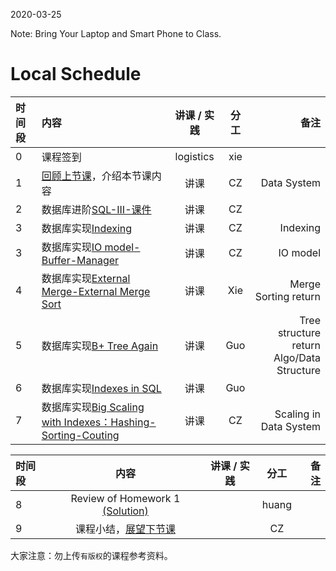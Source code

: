 2020-03-25

Note: Bring Your Laptop  and Smart Phone to Class. 

# Local Schedule

|时间段  |  内容    | 讲课 / 实践     |  分工  |  备注       |
| :---  |   :----   |   :----:    |    :----:    | ---: |
|   0   |  课程签到     |  logistics   |     xie     |        |
|   1   |  [回顾上节课](../WW5/WW5-Plan.md)，介绍本节课内容     |  讲课    |     CZ     |   Data System      |
|   2   |  数据库进阶[SQL-III-课件](../WW6#数据库进阶课件)  |   讲课    |     CZ     |         |
|   3   |  数据库实现[Indexing](12-13_Indexing-IO_Model-External_Merge.pdf)    |   讲课  |   CZ  |  Indexing  |
|   3   |  数据库实现[IO model-Buffer-Manager](12-13_Indexing-IO_Model-External_Merge.pdf)    |   讲课  |   CZ  |  IO model  |
|   4   |  数据库实现[External Merge-External Merge Sort](12-13_Indexing-IO_Model-External_Merge.pdf)  |   讲课  |   Xie  |  Merge Sorting return  |
|   5   | 数据库实现[B+ Tree Again](13_B_Plus_Trees.pdf) | 讲课 | Guo   | Tree structure return<br />Algo/Data Structure |
|   6   | 数据库实现[Indexes in SQL](../../ML-BD-Algo/cs245-2017/CS245-Notes52-Index_in_SQL.pdf) | 讲课 | Guo   |      |
|   7   | 数据库实现[Big Scaling with Indexes：Hashing-Sorting-Couting](12-15-Big_Scaling_with_Indexes-Hashing-Sorting-Couting.pdf) | 讲课| CZ   | Scaling in Data System |

|时间段  |  内容    | 讲课 / 实践  |  分工  |  备注       |
| :---  |  :----:  | :----:  |    :----:    | ---: |
|   8   |  Review of Homework 1 [(Solution)](../../Course-Projects/Course_Project_2/hw1_solution.py)    |     |  huang  |    |
|   9   | 课程小结，[展望下节课](../WW8/WW8-Plan.md) |      | CZ   |      |



大家注意：勿上传``有版权``的课程参考资料。



